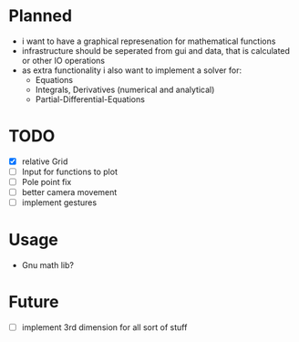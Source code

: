 # Planned
- i want to have a graphical represenation for mathematical functions
- infrastructure should be seperated from gui and data, that is calculated or other IO operations
- as extra functionality i also want to implement a solver for:
    - Equations
    - Integrals, Derivatives (numerical and analytical)
    - Partial-Differential-Equations

# TODO
- [x] relative Grid
- [ ] Input for functions to plot
- [ ] Pole point fix
- [ ] better camera movement
- [ ] implement gestures

# Usage
- Gnu math lib?

# Future
- [ ] implement 3rd dimension for all sort of stuff
